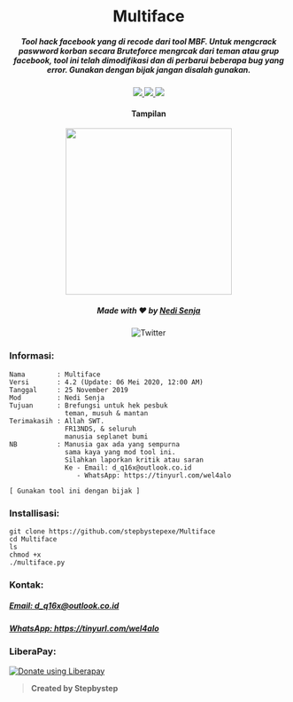 <h1 align="center">Multiface</h1>
<h5 align="center">Tool hack facebook yang di recode dari tool MBF. Untuk mengcrack paswword korban secara Bruteforce mengrcak dari teman atau grup facebook, tool ini telah dimodifikasi dan di perbarui beberapa bug yang error. Gunakan dengan bijak jangan disalah gunakan.</h5>

<p align="center">
  <a href="https://www.python.org">
    <img src="https://img.shields.io/badge/Language-Python2-blue.svg">
  </a>
  <a href="https://github.com/stepbystepexe/Multiface/blob/master/LICENSE">
    <img src="https://img.shields.io/badge/License-GPL%203-red.svg">
  </a>
  <a href="https://opensource.org">
    <img src="https://img.shields.io/badge/Open%20Source-●-success.svg">
  </a>
</p>

<h4 align="center">Tampilan</h4>
<p align="center">
  <img src="https://github.com/stepbystepexe/Multiface/blob/master/Skrinsut.png" width="300">
</a></p>

<h5>
<p align="center">
  Made with ❤️ by <a href="https://github.com/stepbystepexe">Nedi Senja</a>
</h5>
</p>

<p align="center">
  <img src="https://img.shields.io/twitter/url?url=https%3A%2F%2Fgithub.com%2Stepbystepexe%2FMultiface" alt="Twitter">
</p>

### Informasi:
```text
Nama        : Multiface
Versi       : 4.2 (Update: 06 Mei 2020, 12:00 AM)
Tanggal     : 25 November 2019
Mod         : Nedi Senja
Tujuan      : Brefungsi untuk hek pesbuk
              teman, musuh & mantan
Terimakasih : Allah SWT.
              FR13NDS, & seluruh
              manusia seplanet bumi
NB          : Manusia gax ada yang sempurna
              sama kaya yang mod tool ini.
              Silahkan laporkan kritik atau saran
              Ke - Email: d_q16x@outlook.co.id
                 - WhatsApp: https://tinyurl.com/wel4alo

[ Gunakan tool ini dengan bijak ]
```

### Installisasi:
```text
git clone https://github.com/stepbystepexe/Multiface
cd Multiface
ls
chmod +x
./multiface.py
```
### Kontak:

<h5> <a href="http://d_q16x@outlook.co.id">Email: d_q16x@outlook.co.id</a>
</h5>
<h5> <a href="https://tinyurl.com/wel4alo">WhatsApp: https://tinyurl.com/wel4alo</a>
</h5>

### LiberaPay:
<noscript><a href="https://liberapay.com/stepbystepexe/donate"><img alt="Donate using Liberapay" src="https://liberapay.com/assets/widgets/donate.svg"></a></noscript>

>**Created by Stepbystep**
